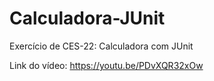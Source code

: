 # Calculadora-JUnit
Exercício de CES-22: Calculadora com JUnit

Link do vídeo: https://youtu.be/PDvXQR32xOw

